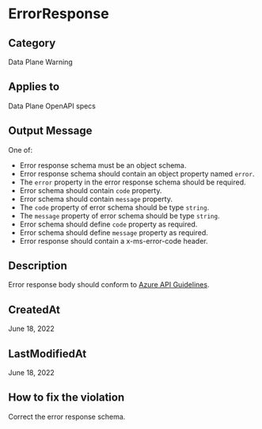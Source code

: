 # ErrorResponse

## Category

Data Plane Warning

## Applies to

Data Plane OpenAPI specs

## Output Message

One of:

- Error response schema must be an object schema.
- Error response schema should contain an object property named `error`.
- The `error` property in the error response schema should be required.
- Error schema should contain `code` property.
- Error schema should contain `message` property.
- The `code` property of error schema should be type `string`.
- The `message` property of error schema should be type `string`.
- Error schema should define `code` property as required.
- Error schema should define `message` property as required.
- Error response should contain a x-ms-error-code header.

## Description

Error response body should conform to [Azure API Guidelines](https://github.com/microsoft/api-guidelines/blob/vNext/azure/Guidelines.md#handling-errors).

## CreatedAt

June 18, 2022

## LastModifiedAt

June 18, 2022

## How to fix the violation

Correct the error response schema.
